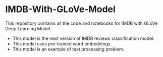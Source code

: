 # IMDB-With-GLoVe-Model
This repository contains all the code and notebooks for IMDB with GLoVe Deep Learning Model.
- This model is the next version of IMDB reviews classification model.
- This model uses pre-trained word embeddings.
- This model is an example of text processing problem.
